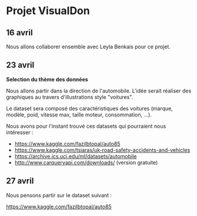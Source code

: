 # Projet VisualDon

## 16 avril

Nous allons collaborer ensemble avec Leyla Benkais pour ce projet.

## 23 avril

**Selection du thème des données**

Nous allons partir dans la direction de l'automobile. L'idée serait réaliser des graphiques au travers d'illustrations style "voitures".

Le dataset sera composé des caractéristiques des voitures (marque, modèle, poid, vitesse max, taille moteur, consommation, ...).

Nous avons pour l'instant trouvé ces datasets qui pourraient nous intéresser :

- https://www.kaggle.com/fazilbtopal/auto85
- https://www.kaggle.com/tsiaras/uk-road-safety-accidents-and-vehicles
- https://archive.ics.uci.edu/ml/datasets/automobile
- http://www.carqueryapi.com/downloads/ (version gratuite)

## 27 avril

Nous pensons partir sur le dataset suivant :

https://www.kaggle.com/fazilbtopal/auto85

